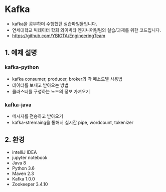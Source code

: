 # Kafka
- kafka을 공부하며 수행했던 실습파일들입니다.
- 연세대학교 빅데이터 학회 와이빅타 엔지니어링팀의 실습/과제를 위한 코드입니다.
- https://github.com/YBIGTA/EngineeringTeam

## 1. 예제 설명
### kafka-python
- kafka consumer, producer, broker의 각 메소드별 사용법
- 데이터를 보내고 받아오는 방법
- 클러스터를 구성하는 노드의 정보 가져오기

### kafka-java
- 메시지를 전송하고 받아오기
- kafka-stremaing을 통해서 실시간 pipe, wordcount, tokenizer 

## 2. 환경
- intelliJ IDEA
- jupyter notebook
- Java 8
- Python 3.6
- Maven 2.3
- Kafka 1.0.0
- Zookeeper 3.4.10
